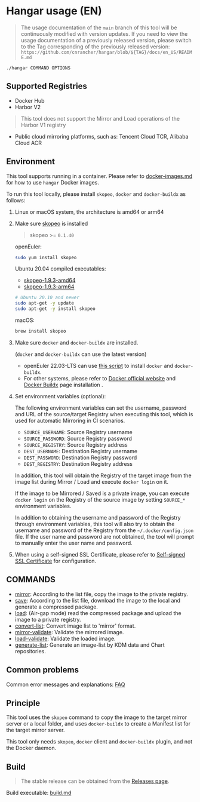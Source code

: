 # Hangar usage (EN)

> The usage documentation of the `main` branch of this tool will be continuously modified with version updates. If you need to view the usage documentation of a previously released version, please switch to the Tag corresponding of the previously released version:
> `https://github.com/cnrancher/hangar/blob/${TAG}/docs/en_US/README.md`

```
./hangar COMMAND OPTIONS
```

## Supported Registries

- Docker Hub
- Harbor V2
> This tool does not support the Mirror and Load operations of the Harbor V1 registry
- Public cloud mirroring platforms, such as: Tencent Cloud TCR, Alibaba Cloud ACR

## Environment

This tool supports running in a container. Please refer to [docker-images.md](./docker-images.md) for how to use `hangar` Docker images.

To run this tool locally, please install `skopeo`, `docker` and `docker-buildx` as follows:

1. Linux or macOS system, the architecture is amd64 or arm64
2. Make sure [skopeo](https://github.com/containers/skopeo/blob/main/install.md) is installed

    > skopeo >= `0.1.40`

    openEuler:

    ```sh
    sudo yum install skopeo
    ```

    Ubuntu 20.04 compiled executables:
    - [skopeo-1.9.3-amd64](https://starry-public-files.s3.ap-northeast-1.amazonaws.com/skopeo/amd64/1.9.3/skopeo)
    - [skopeo-1.9.3-arm64](https://starry-public-files.s3.ap-northeast-1.amazonaws.com/skopeo/arm64/1.9.3/skopeo)

    ```sh
    # Ubuntu 20.10 and newer
    sudo apt-get -y update
    sudo apt-get -y install skopeo
    ```

    macOS:

    ```sh
    brew install skopeo
    ```

3. Make sure `docker` and `docker-buildx` are installed.

    (`docker` and `docker-buildx` can use the latest version)

    - openEuler 22.03-LTS can use [this script](https://github.com/cnrancher/euler-packer/blob/main/scripts/others/install-docker.sh) to install `docker` and `docker-buildx`.
    - For other systems, please refer to [Docker official website](https://docs.docker.com/get-docker/) and [Docker Buildx](https://docs.docker.com/build/install-buildx/) page installation .

4. Set environment variables (optional):

    The following environment variables can set the username, password and URL of the source/target Registry when executing this tool, which is used for automatic Mirroring in CI scenarios.
    - `SOURCE_USERNAME`: Source Registry username
    - `SOURCE_PASSWORD`: Source Registry password
    - `SOURCE_REGISTRY`: Source Registry address
    - `DEST_USERNAME`: Destination Registry username
    - `DEST_PASSWORD`: Destination Registry password
    - `DEST_REGISTRY`: Destination Registry address

    In addition, this tool will obtain the Registry of the target image from the image list during Mirror / Load and execute `docker login` on it.

    If the image to be Mirrored / Saved is a private image, you can execute `docker login` on the Registry of the source image by setting `SOURCE_*` environment variables.

    In addition to obtaining the username and password of the Registry through environment variables, this tool will also try to obtain the username and password of the Registry from the `~/.docker/config.json` file.
    If the user name and password are not obtained, the tool will prompt to manually enter the user name and password.

1. When using a self-signed SSL Certificate, please refer to [Self-signed SSL Certificate](./self-signed-ssl.md) for configuration.

## COMMANDS

- [mirror](./mirror.md): According to the list file, copy the image to the private registry.
- [save](./save.md): According to the list file, download the image to the local and generate a compressed package.
- [load](./load.md): (Air-gap mode) read the compressed package and upload the image to a private registry.
- [convert-list](./convert-list.md): Convert image list to 'mirror' format.
- [mirror-validate](./mirror-validate.md): Validate the mirrored image.
- [load-validate](./load-validate.md): Validate the loaded image.
- [generate-list](./generate-list.md): Generate an image-list by KDM data and Chart repositories.

## Common problems

Common error messages and explanations: [FAQ](./questions.md)

## Principle

This tool uses the `skopeo` command to copy the image to the target mirror server or a local folder, and uses `docker-buildx` to create a Manifest list for the target mirror server.

This tool only needs `skopeo`, `docker` client and `docker-buildx` plugin, and not the Docker daemon.

## Build

> The stable release can be obtained from the [Releases page](https://github.com/cnrancher/hangar/releases).

Build executable: [build.md](./build.md)
